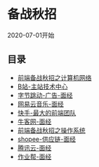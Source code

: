 # 备战秋招
2020-07-01开始

## 目录
* [前端备战秋招之计算机网络](./Internet.md)
* [B站-主站技术中心](./blibili.md)
* [字节跳动-广告-面经](./bytedance.md)
* [网易云音乐-面经](./cloudmusic.md)
* [快手-最大的前端团队](./ks.md)
* [牛客网-面经](./nowcoder.md)
* [前端备战秋招之操作系统](./os.md)
* [shopee-供应链-面经](./shopee.md)
* [腾讯云-面经](./txcloud.md)
* [作业帮-面经](./zyb.md)

<tongji/>